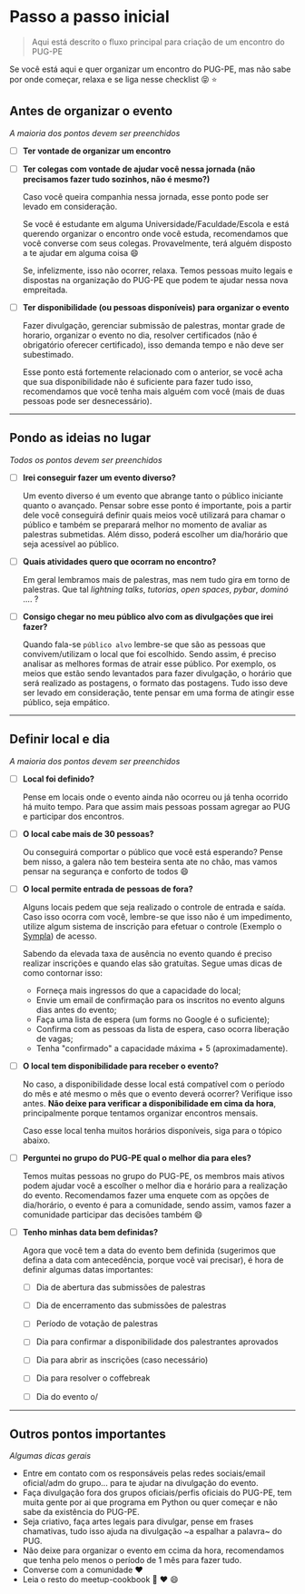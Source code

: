 # Passo a passo inicial
> Aqui está descrito o fluxo principal para criação de um encontro do PUG-PE

Se você está aqui e quer organizar um encontro do PUG-PE, mas não sabe por onde começar, relaxa e se liga nesse checklist :stuck_out_tongue_closed_eyes: :star:


## Antes de organizar o evento
*A maioria dos pontos devem ser preenchidos*


- [ ] **Ter vontade de organizar um encontro**
- [ ] **Ter colegas com vontade de ajudar você nessa jornada (não precisamos fazer tudo sozinhos, não é mesmo?)**
  
  Caso você queira companhia nessa jornada, esse ponto pode ser levado em consideração.
  
  Se você é estudante em alguma Universidade/Faculdade/Escola e está querendo organizar o encontro onde você estuda, recomendamos que você converse com seus colegas. Provavelmente, terá alguém disposto a te ajudar em alguma coisa :smile: 
  
  Se, infelizmente, isso não ocorrer, relaxa. Temos pessoas muito legais e dispostas na organização do PUG-PE que podem te ajudar nessa nova empreitada. 
  
- [ ] **Ter disponibilidade (ou pessoas disponíveis) para organizar o evento**
  
  Fazer divulgação, gerenciar submissão de palestras, montar grade de horario, organizar o evento no dia, resolver certificados (não é obrigatório oferecer certificado), isso demanda tempo e não deve ser subestimado.
  
  Esse ponto está fortemente relacionado com o anterior, se você acha que sua disponibilidade não é suficiente para fazer tudo isso, recomendamos que você tenha mais alguém com você (mais de duas pessoas pode ser desnecessário). 
  

---

## Pondo as ideias no lugar
*Todos os pontos devem ser preenchidos*


- [ ] **Irei conseguir fazer um evento diverso?**
  
  Um evento diverso é um evento que abrange tanto o público iniciante quanto o avançado. Pensar sobre esse ponto é importante, pois a partir dele você conseguirá definir quais meios você utilizará para chamar o público e também se preparará melhor no momento de avaliar as palestras submetidas. Além disso, poderá escolher um dia/horário que seja acessível ao público.
  
- [ ] **Quais atividades quero que ocorram no encontro?**
  
  Em geral lembramos mais de palestras, mas nem tudo gira em torno de palestras. Que tal *lightning talks*, *tutorias*, *open spaces*, *pybar*, *dominó* .... ?

- [ ] **Consigo chegar no meu público alvo com as divulgações que irei fazer?**

  Quando fala-se `público alvo` lembre-se que são as pessoas que convivem/utilizam o local que foi escolhido. Sendo assim, é preciso analisar as melhores formas de atrair esse público. Por exemplo, os meios que estão sendo levantados para fazer divulgação, o horário que será realizado as postagens, o formato das postagens. Tudo isso deve ser levado em consideração, tente pensar em uma forma de atingir esse público, seja empático. 


--- 

## Definir local e dia
*A maioria dos pontos devem ser preenchidos*

- [ ] **Local foi definido?**
  
  Pense em locais onde o evento ainda não ocorreu ou já tenha ocorrido há muito tempo. Para que assim mais pessoas possam agregar ao PUG e participar dos encontros.
  
- [ ] **O local cabe mais de 30 pessoas?**
  
  Ou conseguirá comportar o público que você está esperando? Pense bem nisso, a galera não tem besteira senta ate no chão, mas vamos pensar na segurança e conforto de todos :smile:

- [ ] **O local permite entrada de pessoas de fora?**
  
  Alguns locais pedem que seja realizado o controle de entrada e saída. Caso isso ocorra com você, lembre-se que isso não é um impedimento, utilize algum sistema de inscrição para efetuar o controle (Exemplo o [Sympla](https://www.sympla.com.br/)) de acesso.
  
  Sabendo da elevada taxa de ausência no evento quando é preciso realizar inscrições e quando elas são gratuítas. Segue umas dicas de como contornar isso: 
  
  - Forneça mais ingressos do que a capacidade do local;
  - Envie um email de confirmação para os inscritos no evento alguns dias antes do evento;
  - Faça uma lista de espera (um forms no Google é o suficiente);
  - Confirma com as pessoas da lista de espera, caso ocorra liberação de vagas;
  - Tenha "confirmado" a capacidade máxima + 5 (aproximadamente). 
  
- [ ] **O local tem disponibilidade para receber o evento?**
  
  No caso, a disponibilidade desse local está compatível com o período do mês e até mesmo o mês que o evento deverá ocorrer? Verifique isso antes. **Não deixe para verificar a disponibilidade em cima da hora**, principalmente porque tentamos organizar encontros mensais.
  
  Caso esse local tenha muitos horários disponíveis, siga para o tópico abaixo.

- [ ] **Perguntei no grupo do PUG-PE qual o melhor dia para eles?**
  
  Temos muitas pessoas no grupo do PUG-PE, os membros mais ativos podem ajudar você a escolher o melhor dia e horário para a realização do evento. Recomendamos fazer uma enquete com as opções de dia/horário, o evento é para a comunidade, sendo assim, vamos fazer a comunidade participar das decisões também :smile: 
  
- [ ] **Tenho minhas data bem definidas?**

  Agora que você tem a data do evento bem definida (sugerimos que defina a data com antecedência, porque você vai precisar), é hora de definir algumas datas importantes:
    - [ ] Dia de abertura das submissões de palestras
    - [ ] Dia de encerramento das submissões de palestras
    - [ ] Período de votação de palestras
    - [ ] Dia para confirmar a disponibilidade dos palestrantes aprovados
    - [ ] Dia para abrir as inscrições (caso necessário)
    - [ ] Dia para resolver o coffebreak
    - [ ] Dia do evento o/


----

## Outros pontos importantes
*Algumas dicas gerais*

- Entre em contato com os responsáveis pelas redes sociais/email oficial/adm do grupo... para te ajudar na divulgação do evento.
- Faça divulgação fora dos grupos oficiais/perfis oficiais do PUG-PE, tem muita gente por ai que programa em Python ou quer começar e não sabe da existência do PUG-PE.
- Seja criativo, faça artes legais para divulgar, pense em frases chamativas, tudo isso ajuda na divulgação ~a espalhar a palavra~ do PUG.
- Não deixe para organizar o evento em ccima da hora, recomendamos que tenha pelo menos o período de 1 mês para fazer tudo.
- Converse com a comunidade :heart:
- Leia o resto do meetup-cookbook :yellow_heart: :heart: :smile:


  
